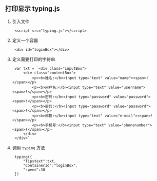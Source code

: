 ## 打印显示 typing.js



1. 引入文件
	
		<script src="typing.js"></script>

2. 定义一个容器

		<div id="loginBox"></div>

3. 定义需要打印的字符串

		var txt = `<div class="inputBox">
	        <div class="contentBox">
	            <p><b>姓名:</b><input type="text" value="name"><span>!</span></p>
	            <p><b>用户名:</b><input type="text" value="username"><span>!</span></p>
	            <p><b>密码:</b><input type="password" value="password"><span>!</span></p>
	            <p><b>密码:</b><input type="password" value="password"><span>!</span></p>
	            <p><b>邮箱:</b><input type="text" value="e-mail"><span>!</span></p>
	            <p><b>手机号:</b><input type="text" value="phonenumber"><span>!</span></p>
	        </div>
    	</div>`


4. 调用 `typing` 方法

		typing({
			"Tipstext":txt,
			"ContainerId":"loginBox",
			"speed":30
		})